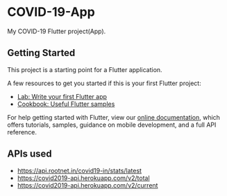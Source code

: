 # COVID-19-App

My COVID-19 Flutter project(App).

## Getting Started

This project is a starting point for a Flutter application.

A few resources to get you started if this is your first Flutter project:

- [Lab: Write your first Flutter app](https://flutter.dev/docs/get-started/codelab)
- [Cookbook: Useful Flutter samples](https://flutter.dev/docs/cookbook)

For help getting started with Flutter, view our
[online documentation](https://flutter.dev/docs), which offers tutorials,
samples, guidance on mobile development, and a full API reference.

## APIs used
* https://api.rootnet.in/covid19-in/stats/latest
* https://covid2019-api.herokuapp.com/v2/total
* https://covid2019-api.herokuapp.com/v2/current

